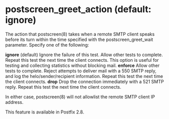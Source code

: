 # postscreen_greet_action (default: ignore)
The action that postscreen(8) takes when a remote SMTP client speaks
before its turn within the time specified with the postscreen\_greet\_wait
parameter. Specify one of the following: 



 **ignore** (default) 
 Ignore the failure of this test. Allow other tests to complete.
Repeat this test the next time the client connects.
This option is useful for testing and collecting statistics
without blocking mail. 
 **enforce** 
 Allow other tests to complete. Reject attempts to deliver mail
with a 550 SMTP reply, and log the helo/sender/recipient information.
Repeat this test the next time the client connects. 
 **drop** 
 Drop the connection immediately with a 521 SMTP reply. Repeat
this test the next time the client connects. 

 In either case, postscreen(8) will not allowlist the remote SMTP client
IP address. 


 This feature is available in Postfix 2.8. 


